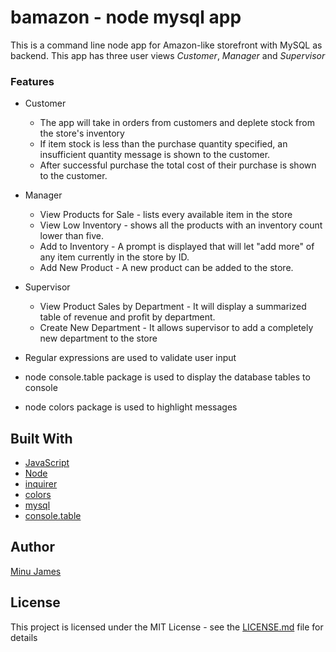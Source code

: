 # bamazon - node mysql app
This is a command line node app for Amazon-like storefront with MySQL as backend.
This app has three user views *Customer*, *Manager* and *Supervisor*

### Features
* Customer
  * The app will take in orders from customers and deplete stock from the store's inventory
  * If item stock is less than the purchase quantity specified, an insufficient quantity message is shown to the customer.
  * After successful purchase the total cost of their purchase is shown to the customer.
* Manager
  * View Products for Sale - lists every available item in the store
  * View Low Inventory - shows all the products with an inventory count lower than five.
  * Add to Inventory - A prompt is displayed that will let "add more" of any item currently in the store by ID.
  * Add New Product - A new product can be added to the store.
* Supervisor
  * View Product Sales by Department - It will display a summarized table of revenue and profit by department.
  * Create New Department - It allows supervisor to add a completely new department to the store

* Regular expressions are used to validate user input
* node console.table package is used to display the database tables to console
* node colors package is used to highlight messages

## Built With
* [JavaScript](https://www.javascript.com/)
* [Node](https://nodejs.org/en/)
* [inquirer](https://www.npmjs.com/package/inquirer)
* [colors](https://www.npmjs.com/package/colors)
* [mysql](https://www.npmjs.com/package/node-mysql)
* [console.table](https://www.npmjs.com/package/console.table)

## Author
[Minu James](https://minujames.github.io/)

## License
This project is licensed under the MIT License - see the [LICENSE.md](LICENSE.md) file for details





